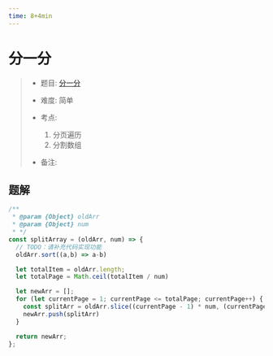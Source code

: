 ```yaml
---
time: 8+4min
---
```


# 分一分

> - 题目: [分一分](https://www.lanqiao.cn/problems/2438/learning/?subject_code=4&group_code=2&match_num=13&match_flow=2&origin=cup)
>
> - 难度: 简单
> - 考点: 
> 	1. 分页遍历
> 	1. 分割数组
> - 备注:

## 题解

> 

```js
/**
 * @param {Object} oldArr
 * @param {Object} num
 * */
const splitArray = (oldArr, num) => {
  // TODO：请补充代码实现功能
  oldArr.sort((a,b) => a-b)

  let totalItem = oldArr.length;
  let totalPage = Math.ceil(totalItem / num)

  let newArr = [];
  for (let currentPage = 1; currentPage <= totalPage; currentPage++) {
    const splitArr = oldArr.slice((currentPage - 1) * num, (currentPage * num))
    newArr.push(splitArr)
  }

  return newArr;
};

```